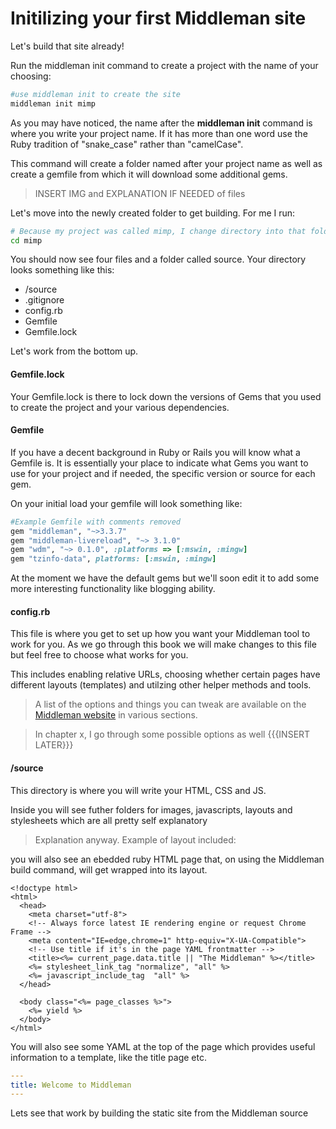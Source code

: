 # Initilizing your first Middleman site

Let's build that site already!

Run the middleman init command to create a project with the name of your choosing:

```bash
#use middleman init to create the site
middleman init mimp
```

As you may have noticed, the name after the **middleman init** command is where you write your project name. If it has more than one word use the Ruby tradition of "snake_case" rather than "camelCase".

This command will create a folder named after your project name as well as create a gemfile from which it will download some additional gems.

> INSERT IMG and EXPLANATION IF NEEDED of files
 
Let's move into the newly created folder to get building. For me I run:

```bash
# Because my project was called mimp, I change directory into that folder
cd mimp
```

You should now see four files and a folder called source. Your directory looks something like this:

* /source
* .gitignore
* config.rb
* Gemfile
* Gemfile.lock

Let's work from the bottom up. 

#### Gemfile.lock

Your Gemfile.lock is there to lock down the versions of Gems that you used to create the project and your various dependencies.

#### Gemfile

If you have a decent background in Ruby or Rails you will know what a Gemfile is. It is essentially your place to indicate what Gems you want to use for your project and if needed, the specific version or source for each gem.

On your initial load your gemfile will look something like:

```Ruby
#Example Gemfile with comments removed
gem "middleman", "~>3.3.7"
gem "middleman-livereload", "~> 3.1.0"
gem "wdm", "~> 0.1.0", :platforms => [:mswin, :mingw]
gem "tzinfo-data", platforms: [:mswin, :mingw]
```

At the moment we have the default gems but we'll soon edit it to add some more interesting functionality like blogging ability.

#### config.rb

This file is where you get to set up how you want your Middleman tool to work for you. As we go through this book we will make changes to this file but feel free to choose what works for you.

This includes enabling relative URLs, choosing whether certain pages have different layouts (templates) and utilzing other helper methods and tools.

> A list of the options and things you can tweak are available on the [Middleman website](http://middlemanapp.com/) in various sections.

> In chapter x, I go through some possible options as well {{{INSERT LATER}}}

#### /source

This directory is where you will write your HTML, CSS and JS.

Inside you will see futher folders for images, javascripts, layouts and stylesheets which are all pretty self explanatory

> Explanation anyway. Example of layout included:

you will also see an ebedded ruby HTML page that, on using the Middleman build command, will get wrapped into its layout.

```erb
<!doctype html>
<html>
  <head>
    <meta charset="utf-8">
    <!-- Always force latest IE rendering engine or request Chrome Frame -->
    <meta content="IE=edge,chrome=1" http-equiv="X-UA-Compatible">
    <!-- Use title if it's in the page YAML frontmatter -->
    <title><%= current_page.data.title || "The Middleman" %></title>
    <%= stylesheet_link_tag "normalize", "all" %>
    <%= javascript_include_tag  "all" %>
  </head>
  
  <body class="<%= page_classes %>">
    <%= yield %>
  </body>
</html>
```

You will also see some YAML at the top of the page which provides useful information to a template, like the title page etc.

```yaml
---
title: Welcome to Middleman
---
```

Lets see that work by building the static site from the Middleman source

